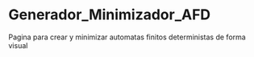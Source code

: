 # Generador_Minimizador_AFD
Pagina para crear y minimizar automatas finitos deterministas de forma visual
